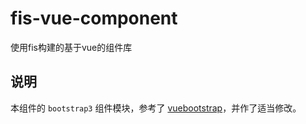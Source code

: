 # fis-vue-component
使用fis构建的基于vue的组件库

## 说明
本组件的 `bootstrap3` 组件模块，参考了 [vuebootstrap](https://github.com/marchFantasy/vuebootstrap)，并作了适当修改。
